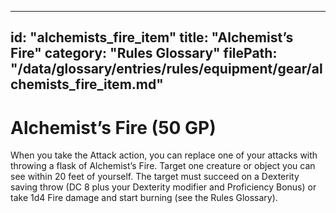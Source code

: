 
---
id: "alchemists_fire_item"
title: "Alchemist’s Fire"
category: "Rules Glossary"
filePath: "/data/glossary/entries/rules/equipment/gear/alchemists_fire_item.md"
---
# Alchemist’s Fire (50 GP)
When you take the Attack action, you can replace one of your attacks with throwing a flask of Alchemist’s Fire. Target one creature or object you can see within 20 feet of yourself. The target must succeed on a Dexterity saving throw (DC 8 plus your Dexterity modifier and Proficiency Bonus) or take 1d4 Fire damage and start burning (see the Rules Glossary).
